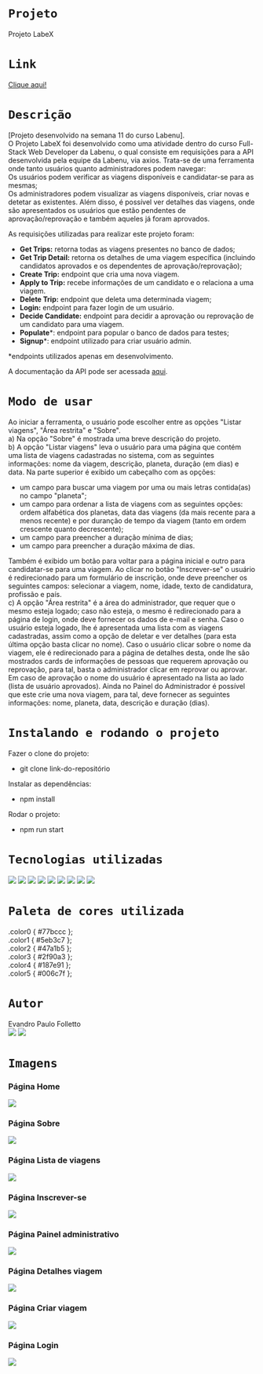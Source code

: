 # `Projeto`
Projeto LabeX

# `Link`
[Clique aqui!](https://folletto-labex.surge.sh)


# `Descrição`
[Projeto desenvolvido na semana 11 do curso Labenu]. </br>
O Projeto LabeX foi desenvolvido como uma atividade dentro do curso Full-Stack Web Developer da Labenu, o qual consiste em requisições para a API desenvolvida pela equipe da Labenu, via axios.
Trata-se de uma ferramenta onde tanto usuários quanto administradores podem navegar: </br>
Os usuários podem verificar as viagens disponíveis e candidatar-se para as mesmas; </br>
Os administradores podem visualizar as viagens disponíveis, criar novas e detetar as existentes. Além disso, é possível ver detalhes das viagens, onde são apresentados os usuários que estão pendentes de aprovação/reprovação e também aqueles já foram aprovados.

As requisições utilizadas para realizar este projeto foram:
- **Get Trips:** retorna todas as viagens presentes no banco de dados;
- **Get Trip Detail:** retorna os detalhes de uma viagem específica (incluindo candidatos aprovados e os dependentes de aprovação/reprovação);
- **Create Trip:** endpoint que cria uma nova viagem.
- **Apply to Trip:** recebe informações de um candidato e o relaciona a uma viagem.
- **Delete Trip:** endpoint que deleta uma determinada viagem;
- **Login:** endpoint para fazer login de um usuário.
- **Decide Candidate:** endpoint para decidir a aprovação ou reprovação de um candidato para uma viagem.
- **Populate***: endpoint para popular o banco de dados para testes;
- **Signup***: endpoint utilizado para criar usuário admin.

*endpoints utilizados apenas em desenvolvimento.
</br>

A documentação da API pode ser acessada [aqui](https://documenter.getpostman.com/view/9133542/TzCTZkQr#9416bc30-1a6c-4afe-9c45-c414f3353efd).

# `Modo de usar`
Ao iniciar a ferramenta, o usuário pode escolher entre as opções "Listar viagens", "Área restrita" e "Sobre". 
</br>
a) Na opção "Sobre" é mostrada uma breve descrição do projeto.
</br>
b) A opção "Listar viagens" leva o usuário para uma página que contém uma lista de viagens cadastradas no sistema, com as seguintes informações: nome da viagem, descrição, planeta, duração (em dias) e data. Na parte superior é exibido um cabeçalho com as opções:
- um campo para buscar uma viagem por uma ou mais letras contida(as) no campo "planeta";
- um campo para ordenar a lista de viagens com as seguintes opções: ordem alfabética dos planetas, data das viagens (da mais recente para a menos recente) e por duranção de tempo da viagem (tanto em ordem crescente quanto decrescente);
- um campo para preencher a duração mínima de dias;
- um campo para preencher a duração máxima de dias.
 
Também é exibido um botão para voltar para a página inicial e outro para candidatar-se para uma viagem.
Ao clicar no botão "Inscrever-se" o usuário é redirecionado para um formulário de inscrição, onde deve preencher os seguintes campos: selecionar a viagem, nome, idade, texto de candidatura, profissão e país.
</br>
c) A opção "Área restrita" é a área do administrador, que requer que o mesmo esteja logado; caso não esteja, o mesmo é redirecionado para a página de login, onde deve fornecer os dados de e-mail e senha. Caso o usuário esteja logado, lhe é apresentada uma lista com as viagens cadastradas, assim como a opção de deletar e ver detalhes (para esta última opção basta clicar no nome). Caso o usuário clicar sobre o nome da viagem, ele é redirecionado para a página de detalhes desta, onde lhe são mostrados cards de informações de pessoas que requerem aprovação ou reprovação, para tal, basta o administrador clicar em reprovar ou aprovar. Em caso de aprovação o nome do usuário é apresentado na lista ao lado (lista de usuário aprovados). Ainda no Painel do Administrador é possível que este crie uma nova viagem, para tal, deve fornecer as seguintes informações: nome, planeta, data, descrição e duração (dias).

# `Instalando e rodando o projeto`
Fazer o clone do projeto:
- git clone link-do-repositório

Instalar as dependências:
- npm install

Rodar o projeto:
- npm run start

# `Tecnologias utilizadas`
<div>
<img src="https://img.shields.io/badge/Visual_Studio_Code-0078D4?style=for-the-badge&logo=visual%20studio%20code&logoColor=white">
<img src="https://img.shields.io/badge/JavaScript-F7DF1E?style=for-the-badge&logo=javascript&logoColor=black">
<img src="https://img.shields.io/badge/HTML5-E34F26?style=for-the-badge&logo=html5&logoColor=white">
<img src="https://img.shields.io/badge/styled--components-DB7093?style=for-the-badge&logo=styled-components&logoColor=white">
<img src="https://img.shields.io/badge/React-20232A?style=for-the-badge&logo=react&logoColor=61DAFB">
<img src="https://img.shields.io/badge/GIT-E44C30?style=for-the-badge&logo=git&logoColor=white">
<img src="https://img.shields.io/badge/GitHub-100000?style=for-the-badge&logo=github&logoColor=white">
<img src="https://img.shields.io/badge/Markdown-000000?style=for-the-badge&logo=markdown&logoColor=white">
<img src="https://img.shields.io/badge/React_Router-CA4245?style=for-the-badge&logo=react-router&logoColor=white">
</div>

# `Paleta de cores utilizada`
.color0 { #77bccc }; </br>
.color1 { #5eb3c7 }; </br>
.color2 { #47a1b5 }; </br>
.color3 { #2f90a3 }; </br>
.color4 { #187e91 }; </br>
.color5 { #006c7f };

# `Autor`
Evandro Paulo Folletto
</br>
<a href="https://www.linkedin.com/in/evandrofolletto/"><img src="https://img.shields.io/badge/LinkedIn-0077B5?style=for-the-badge&logo=linkedin&logoColor=white"></a> <a href="https://github.com/epfolletto"><img src="https://img.shields.io/badge/GitHub-100000?style=for-the-badge&logo=github&logoColor=white"></a> 
</br>

# `Imagens`
### Página Home
<img src="./src/assets/img/readme/site1.png"/>

### Página Sobre
<img src="./src/assets/img/readme/site2.png"/>

### Página Lista de viagens
<img src="./src/assets/img/readme/site3.png"/>

### Página Inscrever-se
<img src="./src/assets/img/readme/site4.png"/>

### Página Painel administrativo
<img src="./src/assets/img/readme/site5.png"/>

### Página Detalhes viagem
<img src="./src/assets/img/readme/site6.png"/>

### Página Criar viagem
<img src="./src/assets/img/readme/site7.png"/>

### Página Login
<img src="./src/assets/img/readme/site8.png"/>
